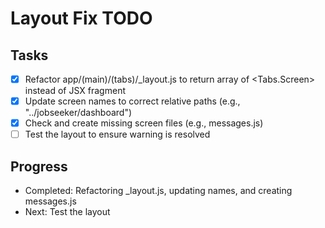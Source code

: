 # Layout Fix TODO

## Tasks
- [x] Refactor app/(main)/(tabs)/_layout.js to return array of <Tabs.Screen> instead of JSX fragment
- [x] Update screen names to correct relative paths (e.g., "../jobseeker/dashboard")
- [x] Check and create missing screen files (e.g., messages.js)
- [ ] Test the layout to ensure warning is resolved

## Progress
- Completed: Refactoring _layout.js, updating names, and creating messages.js
- Next: Test the layout
